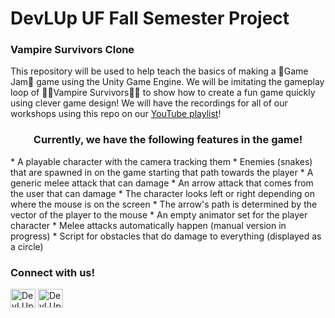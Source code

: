 <h1 align="left">DevLUp UF Fall Semester Project</h1>
<h3 align="left">Vampire Survivors Clone</h3>

This repository will be used to help teach the basics of making a 🍇Game Jam🍇 game using the Unity Game Engine. We will be imitating the gameplay loop of 🧛‍♀️Vampire Survivors🧛‍♀️ to show how to create a fun game quickly using clever game design! We will have the recordings for all of our workshops using this repo on our [YouTube playlist](https://www.youtube.com/playlist?list=PLLNSCYPp4AU8wagUDoaecQUfqHTM-BhMf)!

<h3 align="center"> Currently, we have the following features in the game!</h3>
<a align="center">* A playable character with the camera tracking them
* Enemies (snakes) that are spawned in on the game starting that path towards the player
* A generic melee attack that can damage
* An arrow attack that comes from the user that can damage
* The character looks left or right depending on where the mouse is on the screen
* The arrow's path is determined by the vector of the player to the mouse
* An empty animator set for the player character
* Melee attacks automatically happen (manual version in progress)
* Script for obstacles that do damage to everything (displayed as a circle)


<h3 align="left">Connect with us!</h3>
<p align="left">
<a href="https://discord.gg/W6JmWhQC6P" target="blank"><img align="center" src="https://raw.githubusercontent.com/rahuldkjain/github-profile-readme-generator/master/src/images/icons/Social/discord.svg" alt="DevLUp" height="30" width="40" /></a>
<a href="https://www.instagram.com/devlup_uf/" target="blank"><img align="center" src="https://raw.githubusercontent.com/rahuldkjain/github-profile-readme-generator/master/src/images/icons/Social/instagram.svg" alt="DevLUp" height="30" width="40" /></a>
</p>
